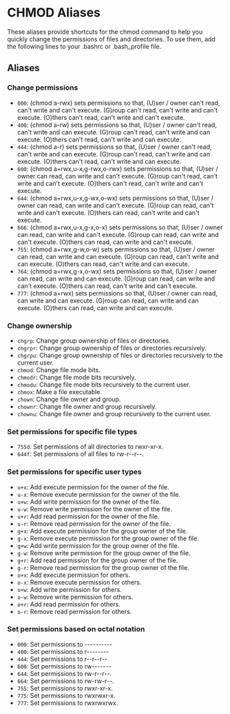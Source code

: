 # CHMOD Aliases

These aliases provide shortcuts for the chmod command to help you
quickly change the permissions of files and directories. To use them,
add the following lines to your .bashrc or .bash_profile file.

## Aliases

### Change permissions

- `000`: (chmod a-rwx) sets permissions so that, (U)ser / owner can't read, can't write and can't execute. (G)roup can't read, can't write and can't execute. (O)thers can't read, can't write and can't execute.
- `400`: (chmod a-rw) sets permissions so that, (U)ser / owner can't read, can't write and can execute. (G)roup can't read, can't write and can execute. (O)thers can't read, can't write and can execute.
- `444`: (chmod a-r) sets permissions so that, (U)ser / owner can't read, can't write and can execute. (G)roup can't read, can't write and can execute. (O)thers can't read, can't write and can execute.
- `600`: (chmod a+rwx,u-x,g-rwx,o-rwx) sets permissions so that, (U)ser / owner can read, can write and can't execute. (G)roup can't read, can't write and can't execute. (O)thers can't read, can't write and can't execute.
- `644`: (chmod a+rwx,u-x,g-wx,o-wx) sets permissions so that, (U)ser / owner can read, can write and can't execute. (G)roup can read, can't write and can't execute. (O)thers can read, can't write and can't execute.
- `666`: (chmod a+rwx,u-x,g-x,o-x) sets permissions so that, (U)ser / owner can read, can write and can't execute. (G)roup can read, can write and can't execute. (O)thers can read, can write and can't execute.
- `755`: (chmod a+rwx,g-w,o-w) sets permissions so that, (U)ser / owner can read, can write and can execute. (G)roup can read, can't write and can execute. (O)thers can read, can't write and can execute.
- `764`: (chmod a+rwx,g-x,o-wx) sets permissions so that, (U)ser / owner can read, can write and can execute. (G)roup can read, can write and can't execute. (O)thers can read, can't write and can't execute.
- `777`: (chmod a+rwx) sets permissions so that, (U)ser / owner can read, can write and can execute. (G)roup can read, can write and can execute. (O)thers can read, can write and can execute.

### Change ownership

- `chgrp`: Change group ownership of files or directories.
- `chgrpr`: Change group ownership of files or directories recursively.
- `chgrpu`: Change group ownership of files or directories recursively to the current user.
- `chmod`: Change file mode bits.
- `chmodr`: Change file mode bits recursively.
- `chmodu`: Change file mode bits recursively to the current user.
- `chmox`: Make a file executable.
- `chown`: Change file owner and group.
- `chownr`: Change file owner and group recursively.
- `chownu`: Change file owner and group recursively to the current user.

### Set permissions for specific file types

- `755d`: Set permissions of all directories to rwxr-xr-x.
- `644f`: Set permissions of all files to rw-r--r--.

### Set permissions for specific user types

- `u+x`: Add execute permission for the owner of the file.
- `u-x`: Remove execute permission for the owner of the file.
- `u+w`: Add write permission for the owner of the file.
- `u-w`: Remove write permission for the owner of the file.
- `u+r`: Add read permission for the owner of the file.
- `u-r`: Remove read permission for the owner of the file.
- `g+x`: Add execute permission for the group owner of the file.
- `g-x`: Remove execute permission for the group owner of the file.
- `g+w`: Add write permission for the group owner of the file.
- `g-w`: Remove write permission for the group owner of the file.
- `g+r`: Add read permission for the group owner of the file.
- `g-r`: Remove read permission for the group owner of the file.
- `o+x`: Add execute permission for others.
- `o-x`: Remove execute permission for others.
- `o+w`: Add write permission for others.
- `o-w`: Remove write permission for others.
- `o+r`: Add read permission for others.
- `o-r`: Remove read permission for others.

### Set permissions based on octal notation

- `000`: Set permissions to ----------
- `400`: Set permissions to r--------
- `444`: Set permissions to r--r--r--
- `600`: Set permissions to rw-------
- `644`: Set permissions to rw-r--r--.
- `664`: Set permissions to rw-rw-r--.
- `755`: Set permissions to rwxr-xr-x.
- `775`: Set permissions to rwxrwxr-x.
- `777`: Set permissions to rwxrwxrwx.
